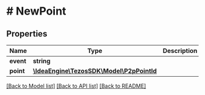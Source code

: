 # # NewPoint

## Properties

Name | Type | Description | Notes
------------ | ------------- | ------------- | -------------
**event** | **string** |  |
**point** | [**\IdeaEngine\TezosSDK\Model\P2pPointId**](P2pPointId.md) |  |

[[Back to Model list]](../../README.md#models) [[Back to API list]](../../README.md#endpoints) [[Back to README]](../../README.md)
